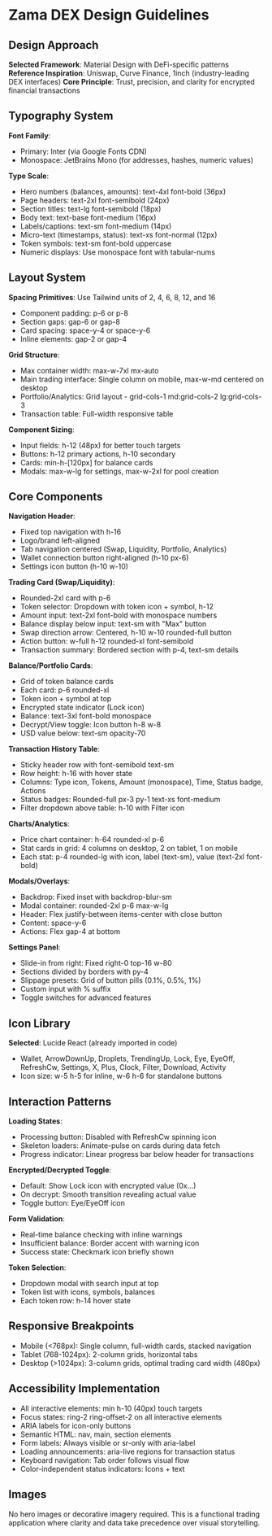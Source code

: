 # Zama DEX Design Guidelines

## Design Approach
**Selected Framework**: Material Design with DeFi-specific patterns
**Reference Inspiration**: Uniswap, Curve Finance, 1inch (industry-leading DEX interfaces)
**Core Principle**: Trust, precision, and clarity for encrypted financial transactions

## Typography System

**Font Family**: 
- Primary: Inter (via Google Fonts CDN)
- Monospace: JetBrains Mono (for addresses, hashes, numeric values)

**Type Scale**:
- Hero numbers (balances, amounts): text-4xl font-bold (36px)
- Page headers: text-2xl font-semibold (24px)
- Section titles: text-lg font-semibold (18px)
- Body text: text-base font-medium (16px)
- Labels/captions: text-sm font-medium (14px)
- Micro-text (timestamps, status): text-xs font-normal (12px)
- Token symbols: text-sm font-bold uppercase
- Numeric displays: Use monospace font with tabular-nums

## Layout System

**Spacing Primitives**: Use Tailwind units of 2, 4, 6, 8, 12, and 16
- Component padding: p-6 or p-8
- Section gaps: gap-6 or gap-8
- Card spacing: space-y-4 or space-y-6
- Inline elements: gap-2 or gap-4

**Grid Structure**:
- Max container width: max-w-7xl mx-auto
- Main trading interface: Single column on mobile, max-w-md centered on desktop
- Portfolio/Analytics: Grid layout - grid-cols-1 md:grid-cols-2 lg:grid-cols-3
- Transaction table: Full-width responsive table

**Component Sizing**:
- Input fields: h-12 (48px) for better touch targets
- Buttons: h-12 primary actions, h-10 secondary
- Cards: min-h-[120px] for balance cards
- Modals: max-w-lg for settings, max-w-2xl for pool creation

## Core Components

**Navigation Header**:
- Fixed top navigation with h-16
- Logo/brand left-aligned
- Tab navigation centered (Swap, Liquidity, Portfolio, Analytics)
- Wallet connection button right-aligned (h-10 px-6)
- Settings icon button (h-10 w-10)

**Trading Card (Swap/Liquidity)**:
- Rounded-2xl card with p-6
- Token selector: Dropdown with token icon + symbol, h-12
- Amount input: text-2xl font-bold with monospace numbers
- Balance display below input: text-sm with "Max" button
- Swap direction arrow: Centered, h-10 w-10 rounded-full button
- Action button: w-full h-12 rounded-xl font-semibold
- Transaction summary: Bordered section with p-4, text-sm details

**Balance/Portfolio Cards**:
- Grid of token balance cards
- Each card: p-6 rounded-xl
- Token icon + symbol at top
- Encrypted state indicator (Lock icon)
- Balance: text-3xl font-bold monospace
- Decrypt/View toggle: Icon button h-8 w-8
- USD value below: text-sm opacity-70

**Transaction History Table**:
- Sticky header row with font-semibold text-sm
- Row height: h-16 with hover state
- Columns: Type icon, Tokens, Amount (monospace), Time, Status badge, Actions
- Status badges: Rounded-full px-3 py-1 text-xs font-medium
- Filter dropdown above table: h-10 with Filter icon

**Charts/Analytics**:
- Price chart container: h-64 rounded-xl p-6
- Stat cards in grid: 4 columns on desktop, 2 on tablet, 1 on mobile
- Each stat: p-4 rounded-lg with icon, label (text-sm), value (text-2xl font-bold)

**Modals/Overlays**:
- Backdrop: Fixed inset with backdrop-blur-sm
- Modal container: rounded-2xl p-6 max-w-lg
- Header: Flex justify-between items-center with close button
- Content: space-y-6
- Actions: Flex gap-4 at bottom

**Settings Panel**:
- Slide-in from right: Fixed right-0 top-16 w-80
- Sections divided by borders with py-4
- Slippage presets: Grid of button pills (0.1%, 0.5%, 1%)
- Custom input with % suffix
- Toggle switches for advanced features

## Icon Library
**Selected**: Lucide React (already imported in code)
- Wallet, ArrowDownUp, Droplets, TrendingUp, Lock, Eye, EyeOff, RefreshCw, Settings, X, Plus, Clock, Filter, Download, Activity
- Icon size: w-5 h-5 for inline, w-6 h-6 for standalone buttons

## Interaction Patterns

**Loading States**:
- Processing button: Disabled with RefreshCw spinning icon
- Skeleton loaders: Animate-pulse on cards during data fetch
- Progress indicator: Linear progress bar below header for transactions

**Encrypted/Decrypted Toggle**:
- Default: Show Lock icon with encrypted value (0x...)
- On decrypt: Smooth transition revealing actual value
- Toggle button: Eye/EyeOff icon

**Form Validation**:
- Real-time balance checking with inline warnings
- Insufficient balance: Border accent with warning icon
- Success state: Checkmark icon briefly shown

**Token Selection**:
- Dropdown modal with search input at top
- Token list with icons, symbols, balances
- Each token row: h-14 hover state

## Responsive Breakpoints
- Mobile (<768px): Single column, full-width cards, stacked navigation
- Tablet (768-1024px): 2-column grids, horizontal tabs
- Desktop (>1024px): 3-column grids, optimal trading card width (480px)

## Accessibility Implementation
- All interactive elements: min h-10 (40px) touch targets
- Focus states: ring-2 ring-offset-2 on all interactive elements
- ARIA labels for icon-only buttons
- Semantic HTML: nav, main, section elements
- Form labels: Always visible or sr-only with aria-label
- Loading announcements: aria-live regions for transaction status
- Keyboard navigation: Tab order follows visual flow
- Color-independent status indicators: Icons + text

## Images
No hero images or decorative imagery required. This is a functional trading application where clarity and data take precedence over visual storytelling.